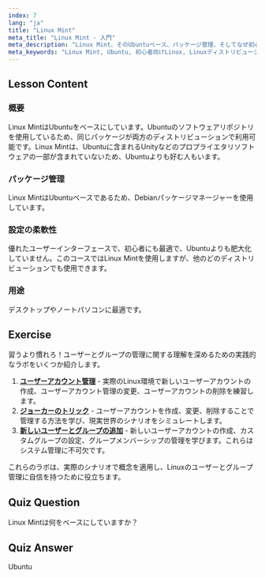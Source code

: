 ```yaml
---
index: 7
lang: "ja"
title: "Linux Mint"
meta_title: "Linux Mint - 入門"
meta_description: "Linux Mint、そのUbuntuベース、パッケージ管理、そしてなぜ初心者にとって素晴らしいのかを学びましょう。その機能と今日から始める方法を発見してください！"
meta_keywords: "Linux Mint, Ubuntu, 初心者向けLinux, Linuxディストリビューション, Linuxチュートリアル, Debianパッケージマネージャー, Linuxガイド"
---
```


## Lesson Content

### 概要

Linux MintはUbuntuをベースにしています。Ubuntuのソフトウェアリポジトリを使用しているため、同じパッケージが両方のディストリビューションで利用可能です。Linux Mintは、Ubuntuに含まれるUnityなどのプロプライエタリソフトウェアの一部が含まれていないため、Ubuntuよりも好む人もいます。

### パッケージ管理

Linux MintはUbuntuベースであるため、Debianパッケージマネージャーを使用しています。

### 設定の柔軟性

優れたユーザーインターフェースで、初心者にも最適で、Ubuntuよりも肥大化していません。このコースではLinux Mintを使用しますが、他のどのディストリビューションでも使用できます。

### 用途

デスクトップやノートパソコンに最適です。

## Exercise

習うより慣れろ！ユーザーとグループの管理に関する理解を深めるための実践的なラボをいくつか紹介します。

1. **[ユーザーアカウント管理](https://labex.io/ja/labs/linux-user-account-management-49)** - 実際のLinux環境で新しいユーザーアカウントの作成、ユーザーアカウント管理の変更、ユーザーアカウントの削除を練習します。
2. **[ジョーカーのトリック](https://labex.io/ja/labs/linux-the-joker-s-trick-270247)** - ユーザーアカウントを作成、変更、削除することで管理する方法を学び、現実世界のシナリオをシミュレートします。
3. **[新しいユーザーとグループの追加](https://labex.io/ja/labs/linux-add-new-user-and-group-17987)** - 新しいユーザーアカウントの作成、カスタムグループの設定、グループメンバーシップの管理を学びます。これらはシステム管理に不可欠です。

これらのラボは、実際のシナリオで概念を適用し、Linuxのユーザーとグループ管理に自信を持つために役立ちます。

## Quiz Question

Linux Mintは何をベースにしていますか？

## Quiz Answer

Ubuntu